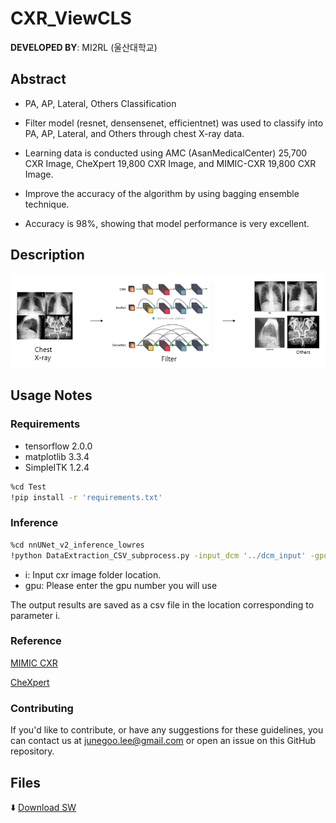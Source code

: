 # CXR_ViewCLS
 
**DEVELOPED BY**: MI2RL (울산대학교)


## Abstract
- PA, AP, Lateral, Others Classification
- Filter model (resnet, densensenet, efficientnet) was used to classify into PA, AP, Lateral, and Others through chest X-ray data.

- Learning data is conducted using AMC (AsanMedicalCenter) 25,700 CXR Image, CheXpert 19,800 CXR Image, and MIMIC-CXR 19,800 CXR Image.

- Improve the accuracy of the algorithm by using bagging ensemble technique.

- Accuracy is 98%, showing that model performance is very excellent.

## Description

![model_description](model_Image.png)

## Usage Notes

### Requirements

- tensorflow 2.0.0
- matplotlib 3.3.4
- SimpleITK 1.2.4

```bash
%cd Test
!pip install -r 'requirements.txt'
```

### Inference

```bash
%cd nnUNet_v2_inference_lowres
!python DataExtraction_CSV_subprocess.py -input_dcm '../dcm_input' -gpu_num 1
```


- i: Input cxr image folder location.
- gpu: Please enter the gpu number you will use


The output results are saved as a csv file in the location corresponding to parameter i.



### Reference

[MIMIC CXR](https://physionet.org/content/mimic-cxr/2.0.0/)

[CheXpert](https://aimi.stanford.edu/datasets/chexpert-chest-x-rays)





### Contributing

If you'd like to contribute, or have any suggestions for these guidelines, you can contact us at junegoo.lee@gmail.com or open an issue on this GitHub repository.


## Files
⬇️ [Download SW](https://github.com/mi2rl/DataCuration/tree/386eafa30667b9558f4d24ee702955b75d36a4fd/CXR_ViewCLS)
